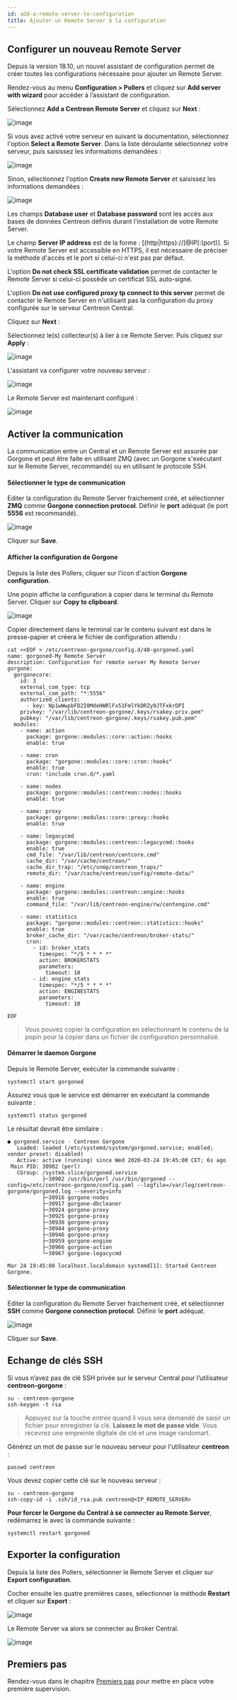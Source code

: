 ```yaml
---
id: add-a-remote-server-to-configuration
title: Ajouter un Remote Server à la configuration
---
```


## Configurer un nouveau Remote Server

Depuis la version 18.10, un nouvel assistant de configuration permet de créer
toutes les configurations nécessaire pour ajouter un Remote Server.

Rendez-vous au menu **Configuration > Pollers** et cliquez sur **Add server
with wizard** pour accéder à l’assistant de configuration.

Sélectionnez **Add a Centreon Remote Server** et cliquez sur **Next** :

![image](../../assets/monitoring/monitoring-servers/wizard-add-remote-1.png)

Si vous avez activé votre serveur en suivant la documentation, sélectionnez
l'option **Select a Remote Server**. Dans la liste déroulante sélectionnez
votre serveur, puis saisissez les informations demandées :

![image](../../assets/monitoring/monitoring-servers/wizard-add-remote-2a.png)

Sinon, sélectionnez l'option **Create new Remote Server** et saisissez les
informations demandées :

![image](../../assets/monitoring/monitoring-servers/wizard-add-remote-2b.png)

Les champs **Database user** et **Database password** sont les accès aux bases
de données Centreon définis durant l'installation de votre Remote Server.

Le champ **Server IP address** est de la forme : [(http|https)://]@IP[:(port)].
Si votre Remote Server est accessible en HTTPS, il est nécessaire de préciser
la méthode d'accès et le port si celui-ci n'est pas par défaut.

L'option **Do not check SSL certificate validation** permet de contacter le
Remote Server si celui-ci possède un certificat SSL auto-signé.

L'option **Do not use configured proxy tp connect to this server** permet de
contacter le Remote Server en n'utilisant pas la configuration du proxy
configurée sur le serveur Centreon Central.

Cliquez sur **Next** :

Sélectionnez le(s) collecteur(s) à lier à ce Remote Server. Puis cliquez sur **Apply** :

![image](../../assets/monitoring/monitoring-servers/wizard-add-remote-3.png)

L'assistant va configurer votre nouveau serveur :

![image](../../assets/monitoring/monitoring-servers/wizard-add-remote-4.png)

Le Remote Server est maintenant configuré :

![image](../../assets/monitoring/monitoring-servers/remote-list-zmq.png)

## Activer la communication

La communication entre un Central et un Remote Server est assurée par Gorgone et peut
être faite en utilisant ZMQ (avec un Gorgone s'exécutant sur le Remote Server,
recommandé) ou en utilisant le protocole SSH.

<!--DOCUSAURUS_CODE_TABS-->
<!--Avec ZMQ (Recommandé)-->
#### Sélectionner le type de communication

Editer la configuration du Remote Server fraichement créé, et sélectionner **ZMQ**
comme **Gorgone connection protocol**. Définir le **port** adéquat (le port
**5556** est recommandé).

![image](../../assets/monitoring/monitoring-servers/remote-edit-zmq.png)

Cliquer sur **Save**.

#### Afficher la configuration de Gorgone

Depuis la liste des Pollers, cliquer sur l'icon d'action **Gorgone
configuration**.

Une popin affiche la configuration à copier dans le terminal du Remote Server. Cliquer
sur **Copy to clipboard**.

![image](../../assets/monitoring/monitoring-servers/remote-gorgone-display-config.png)

Copier directement dans le terminal car le contenu suivant est dans le
presse-papier et créera le fichier de configuration attendu :

```shell
cat <<EOF > /etc/centreon-gorgone/config.d/40-gorgoned.yaml
name: gorgoned-My Remote Server
description: Configuration for remote server My Remote Server
gorgone:
  gorgonecore:
    id: 3
    external_com_type: tcp
    external_com_path: "*:5556"
    authorized_clients:
      - key: Np1wWwpbFD2I0MdeHWRlFx51FmlYkDRZy9JTFxkrDPI
    privkey: "/var/lib/centreon-gorgone/.keys/rsakey.priv.pem"
    pubkey: "/var/lib/centreon-gorgone/.keys/rsakey.pub.pem"
  modules:
    - name: action
      package: gorgone::modules::core::action::hooks
      enable: true

    - name: cron
      package: "gorgone::modules::core::cron::hooks"
      enable: true
      cron: !include cron.d/*.yaml

    - name: nodes
      package: gorgone::modules::centreon::nodes::hooks
      enable: true

    - name: proxy
      package: gorgone::modules::core::proxy::hooks
      enable: true

    - name: legacycmd
      package: gorgone::modules::centreon::legacycmd::hooks
      enable: true
      cmd_file: "/var/lib/centreon/centcore.cmd"
      cache_dir: "/var/cache/centreon/"
      cache_dir_trap: "/etc/snmp/centreon_traps/"
      remote_dir: "/var/cache/centreon/config/remote-data/"

    - name: engine
      package: gorgone::modules::centreon::engine::hooks
      enable: true
      command_file: "/var/lib/centreon-engine/rw/centengine.cmd"

    - name: statistics
      package: "gorgone::modules::centreon::statistics::hooks"
      enable: true
      broker_cache_dir: "/var/cache/centreon/broker-stats/"
      cron:
        - id: broker_stats
          timespec: "*/5 * * * *"
          action: BROKERSTATS
          parameters:
            timeout: 10
        - id: engine_stats
          timespec: "*/5 * * * *"
          action: ENGINESTATS
          parameters:
            timeout: 10

EOF
```

> Vous pouvez copier la configuration en sélectionnant le contenu de la popin
> pour la copier dans un fichier de configuration personnalisé.

#### Démarrer le daemon Gorgone

Depuis le Remote Server, exécuter la commande suivante :

```shell
systemctl start gorgoned
```

Assurez vous que le service est démarrer en exécutant la commande suivante :

```shell
systemctl status gorgoned
```

Le résultat devrait être similaire :

```shell
● gorgoned.service - Centreon Gorgone
   Loaded: loaded (/etc/systemd/system/gorgoned.service; enabled; vendor preset: disabled)
   Active: active (running) since Wed 2020-03-24 19:45:00 CET; 6s ago
 Main PID: 30902 (perl)
   CGroup: /system.slice/gorgoned.service
           ├─30902 /usr/bin/perl /usr/bin/gorgoned --config=/etc/centreon-gorgone/config.yaml --logfile=/var/log/centreon-gorgone/gorgoned.log --severity=info
           ├─30916 gorgone-nodes
           ├─30917 gorgone-dbcleaner
           ├─30924 gorgone-proxy
           ├─30925 gorgone-proxy
           ├─30938 gorgone-proxy
           ├─30944 gorgone-proxy
           ├─30946 gorgone-proxy
           ├─30959 gorgone-engine
           ├─30966 gorgone-action
           └─30967 gorgone-legacycmd

Mar 24 19:45:00 localhost.localdomain systemd[1]: Started Centreon Gorgone.
```
<!--Avec SSH-->
#### Sélectionner le type de communication

Editer la configuration du Remote Server fraichement créé, et sélectionner **SSH**
comme **Gorgone connection protocol**. Définir le **port** adéquat.

![image](../../assets/monitoring/monitoring-servers/remote-edit-ssh.png)

Cliquer sur **Save**.

## Echange de clés SSH

Si vous n’avez pas de clé SSH privée sur le serveur Central pour l’utilisateur **centreon-gorgone** :

```shell
su - centreon-gorgone
ssh-keygen -t rsa
```

> Appuyez sur la touche *entrée* quand il vous sera demandé de saisir un fichier pour enregistrer la clé. **Laissez le
> mot de passe vide**. Vous recevrez une empreinte digitale de clé et une image randomart.

Générez un mot de passe sur le nouveau serveur pour l'utilisateur **centreon** :

```shell
passwd centreon
```

Vous devez copier cette clé sur le nouveau serveur :

```shell
su - centreon-gorgone
ssh-copy-id -i .ssh/id_rsa.pub centreon@<IP_REMOTE_SERVER>
```
<!--END_DOCUSAURUS_CODE_TABS-->

**Pour forcer le Gorgone du Central à se connecter au Remote Server**, redémarrez le avec
la commande suivante :

```shell
systemctl restart gorgoned
```

## Exporter la configuration

Depuis la liste des Pollers, sélectionner le Remote Server et cliquer sur **Export
configuration**.

Cocher ensuite les quatre premières cases, sélectionner la méthode **Restart**
et cliquer sur  **Export** :

![image](../../assets/monitoring/monitoring-servers/remote-generate-config.png)

Le Remote Server va alors se connecter au Broker Central.

![image](../../assets/monitoring/monitoring-servers/remote-list-zmq-started.png)

## Premiers pas

Rendez-vous dans le chapitre [Premiers pas](../../tutorials/first-steps.html)
pour mettre en place votre première supervision.
